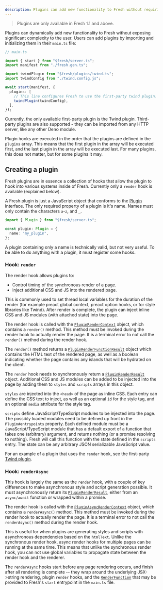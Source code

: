 ```yaml
---
description: Plugins can add new functionality to Fresh without requiring significant complexity.
---
```


> Plugins are only available in Fresh 1.1 and above.

Plugins can dynamically add new functionality to Fresh without exposing
significant complexity to the user. Users can add plugins by importing and
initializing them in their `main.ts` file:

```ts
// main.ts

import { start } from "$fresh/server.ts";
import manifest from "./fresh.gen.ts";

import twindPlugin from "$fresh/plugins/twind.ts";
import twindConfig from "./twind.config.js";

await start(manifest, {
  plugins: [
    // This line configures Fresh to use the first-party twind plugin.
    twindPlugin(twindConfig),
  ],
});
```

Currently, the only available first-party plugin is the Twind plugin.
Third-party plugins are also supported - they can be imported from any HTTP
server, like any other Deno module.

Plugin hooks are executed in the order that the plugins are defined in the
`plugins` array. This means that the first plugin in the array will be executed
first, and the last plugin in the array will be executed last. For many plugins,
this does not matter, but for some plugins it may.

## Creating a plugin

Fresh plugins are in essence a collection of hooks that allow the plugin to hook
into various systems inside of Fresh. Currently only a `render` hook is
available (explained below).

A Fresh plugin is just a JavaScript object that conforms to the
[Plugin](https://deno.land/x/fresh/server.ts?s=Plugin) interface. The only
required property of a plugin is it's name. Names must only contain the
characters `a`-`z`, and `_`.

```ts
import { Plugin } from "$fresh/server.ts";

const plugin: Plugin = {
  name: "my_plugin",
};
```

A plugin containing only a name is technically valid, but not very useful. To be
able to do anything with a plugin, it must register some hooks.

### Hook: `render`

The render hook allows plugins to:

- Control timing of the synchronous render of a page.
- Inject additional CSS and JS into the rendered page.

This is commonly used to set thread local variables for the duration of the
render (for example preact global context, preact option hooks, or for style
libraries like Twind). After render is complete, the plugin can inject inline
CSS and JS modules (with attached state) into the page.

The render hook is called with the
[`PluginRenderContext`](https://deno.land/x/fresh/server.ts?s=PluginRenderContext)
object, which contains a `render()` method. This method must be invoked during
the render hook to actually render the page. It is a terminal error to not call
the `render()` method during the render hook.

The `render()` method returns a
[`PluginRenderFunctionResult`](https://deno.land/x/fresh/server.ts?s=PluginRenderFunctionResult)
object which contains the HTML text of the rendered page, as well as a boolean
indicating whether the page contains any islands that will be hydrated on the
client.

The `render` hook needs to synchronously return a
[`PluginRenderResult`](https://deno.land/x/fresh/server.ts?s=PluginRenderResult)
object. Additional CSS and JS modules can be added to be injected into the page
by adding them to `styles` and `scripts` arrays in this object.

`styles` are injected into the `<head>` of the page as inline CSS. Each entry
can define the CSS text to inject, as well as an optional `id` for the style
tag, and an optional `media` attribute for the style tag.

`scripts` define JavaScript/TypeScript modules to be injected into the page. The
possibly loaded modules need to be defined up front in the `Plugin#entrypoints`
property. Each defined module must be a JavaScript/TypeScript module that has a
default export of a function that takes one (arbitrary) argument, and returns
nothing (or a promise resolving to nothing). Fresh will call this function with
the state defined in the `scripts` entry. The state can be any arbitrary JSON
serializable JavaScript value.

For an example of a plugin that uses the `render` hook, see the first-party
[Twind plugin](https://github.com/denoland/fresh/blob/main/plugins/twind.ts).

### Hook: `renderAsync`

This hook is largely the same as the `render` hook, with a couple of key
differences to make asynchronous style and script generation possible. It must
asynchronously return its
[`PluginRenderResult`](https://deno.land/x/fresh/server.ts?s=PluginRenderResult),
either from an `async/await` function or wrapped within a promise.

The render hook is called with the
[`PluginAsyncRenderContext`](https://deno.land/x/fresh/server.ts?s=PluginAsyncRenderContext)
object, which contains a `renderAsync()` method. This method must be invoked
during the render hook to actually render the page. It is a terminal error to
not call the `renderAsync()` method during the render hook.

This is useful for when plugins are generating styles and scripts with
asynchronous dependencies based on the `htmlText`. Unlike the synchronous render
hook, async render hooks for multiple pages can be running at the same time.
This means that unlike the synchronous render hook, you can not use global
variables to propagate state between the render hook and the renderer.

The `renderAsync` hooks start before any page rendering occurs, and finish after
all rendering is complete -- they wrap around the underlying JSX->string
rendering, plugin `render` hooks, and the
[`RenderFunction`](https://deno.land/x/fresh/server.ts?s=RenderFunction) that
may be provided to Fresh's `start` entrypoint in the `main.ts` file.
